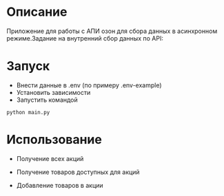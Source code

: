 # Описание
Приложение для работы c АПИ озон для сбора данных в асинхронном режиме.Задание на внутренний сбор данных по API:

# Запуск
- Внести данные в .env (по примеру .env-example)
- Установить зависимости
- Запустить командой
```angular2html
python main.py
```

# Использование 
- Получение всех акций

- Получение товаров доступных для акций

- Добавление товаров в акции
